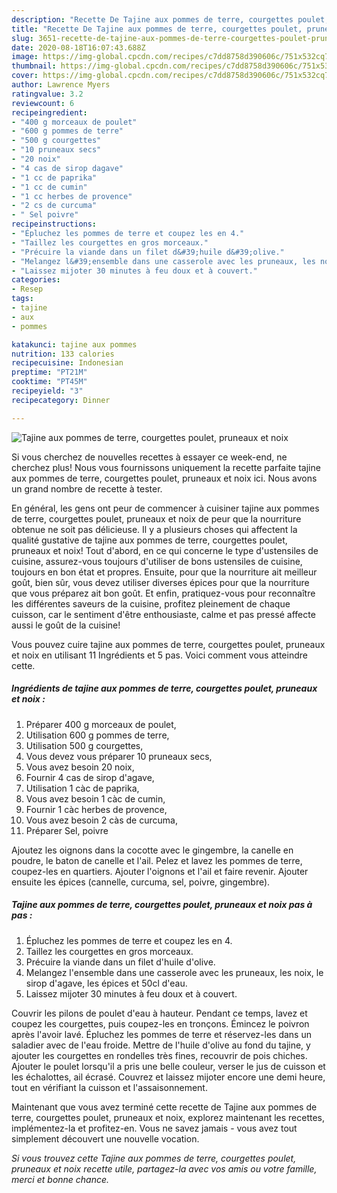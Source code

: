 ```yaml
---
description: "Recette De Tajine aux pommes de terre, courgettes poulet, pruneaux et noix"
title: "Recette De Tajine aux pommes de terre, courgettes poulet, pruneaux et noix"
slug: 3651-recette-de-tajine-aux-pommes-de-terre-courgettes-poulet-pruneaux-et-noix
date: 2020-08-18T16:07:43.688Z
image: https://img-global.cpcdn.com/recipes/c7dd8758d390606c/751x532cq70/tajine-aux-pommes-de-terre-courgettes-poulet-pruneaux-et-noix-photo-principale-de-la-recette.jpg
thumbnail: https://img-global.cpcdn.com/recipes/c7dd8758d390606c/751x532cq70/tajine-aux-pommes-de-terre-courgettes-poulet-pruneaux-et-noix-photo-principale-de-la-recette.jpg
cover: https://img-global.cpcdn.com/recipes/c7dd8758d390606c/751x532cq70/tajine-aux-pommes-de-terre-courgettes-poulet-pruneaux-et-noix-photo-principale-de-la-recette.jpg
author: Lawrence Myers
ratingvalue: 3.2
reviewcount: 6
recipeingredient:
- "400 g morceaux de poulet"
- "600 g pommes de terre"
- "500 g courgettes"
- "10 pruneaux secs"
- "20 noix"
- "4 cas de sirop dagave"
- "1 cc de paprika"
- "1 cc de cumin"
- "1 cc herbes de provence"
- "2 cs de curcuma"
- " Sel poivre"
recipeinstructions:
- "Épluchez les pommes de terre et coupez les en 4."
- "Taillez les courgettes en gros morceaux."
- "Précuire la viande dans un filet d&#39;huile d&#39;olive."
- "Melangez l&#39;ensemble dans une casserole avec les pruneaux, les noix, le sirop d&#39;agave, les épices et 50cl d&#39;eau."
- "Laissez mijoter 30 minutes à feu doux et à couvert."
categories:
- Resep
tags:
- tajine
- aux
- pommes

katakunci: tajine aux pommes 
nutrition: 133 calories
recipecuisine: Indonesian
preptime: "PT21M"
cooktime: "PT45M"
recipeyield: "3"
recipecategory: Dinner

---
```



![Tajine aux pommes de terre, courgettes poulet, pruneaux et noix](https://img-global.cpcdn.com/recipes/c7dd8758d390606c/751x532cq70/tajine-aux-pommes-de-terre-courgettes-poulet-pruneaux-et-noix-photo-principale-de-la-recette.jpg)

Si vous cherchez de nouvelles recettes à essayer ce week-end, ne cherchez plus! Nous vous fournissons uniquement la recette parfaite tajine aux pommes de terre, courgettes poulet, pruneaux et noix ici. Nous avons un grand nombre de recette à tester.

En général, les gens ont peur de commencer à cuisiner tajine aux pommes de terre, courgettes poulet, pruneaux et noix de peur que la nourriture obtenue ne soit pas délicieuse. Il y a plusieurs choses qui affectent la qualité gustative de tajine aux pommes de terre, courgettes poulet, pruneaux et noix! Tout d'abord, en ce qui concerne le type d'ustensiles de cuisine, assurez-vous toujours d'utiliser de bons ustensiles de cuisine, toujours en bon état et propres. Ensuite, pour que la nourriture ait meilleur goût, bien sûr, vous devez utiliser diverses épices pour que la nourriture que vous préparez ait bon goût. Et enfin, pratiquez-vous pour reconnaître les différentes saveurs de la cuisine, profitez pleinement de chaque cuisson, car le sentiment d'être enthousiaste, calme et pas pressé affecte aussi le goût de la cuisine!

<!--inarticleads1-->

Vous pouvez cuire tajine aux pommes de terre, courgettes poulet, pruneaux et noix en utilisant 11 Ingrédients et 5 pas. Voici comment vous atteindre cette.

##### Ingrédients de tajine aux pommes de terre, courgettes poulet, pruneaux et noix :

1. Préparer 400 g morceaux de poulet,
1. Utilisation 600 g pommes de terre,
1. Utilisation 500 g courgettes,
1. Vous devez vous préparer 10 pruneaux secs,
1. Vous avez besoin 20 noix,
1. Fournir 4 cas de sirop d&#39;agave,
1. Utilisation 1 càc de paprika,
1. Vous avez besoin 1 càc de cumin,
1. Fournir 1 càc herbes de provence,
1. Vous avez besoin 2 càs de curcuma,
1. Préparer  Sel, poivre


Ajoutez les oignons dans la cocotte avec le gingembre, la canelle en poudre, le baton de canelle et l&#39;ail. Pelez et lavez les pommes de terre, coupez-les en quartiers. Ajouter l&#39;oignons et l&#39;ail et faire revenir. Ajouter ensuite les épices (cannelle, curcuma, sel, poivre, gingembre). 

<!--inarticleads2-->

##### Tajine aux pommes de terre, courgettes poulet, pruneaux et noix pas à pas :

1. Épluchez les pommes de terre et coupez les en 4.
1. Taillez les courgettes en gros morceaux.
1. Précuire la viande dans un filet d&#39;huile d&#39;olive.
1. Melangez l&#39;ensemble dans une casserole avec les pruneaux, les noix, le sirop d&#39;agave, les épices et 50cl d&#39;eau.
1. Laissez mijoter 30 minutes à feu doux et à couvert.


Couvrir les pilons de poulet d&#39;eau à hauteur. Pendant ce temps, lavez et coupez les courgettes, puis coupez-les en tronçons. Émincez le poivron après l&#39;avoir lavé. Épluchez les pommes de terre et réservez-les dans un saladier avec de l&#39;eau froide. Mettre de l&#39;huile d&#39;olive au fond du tajine, y ajouter les courgettes en rondelles très fines, recouvrir de pois chiches. Ajouter le poulet lorsqu&#39;il a pris une belle couleur, verser le jus de cuisson et les échalottes, ail écrasé. Couvrez et laissez mijoter encore une demi heure, tout en vérifiant la cuisson et l&#39;assaisonnement. 

<!--inarticleads1-->

<p>
Maintenant que vous avez terminé cette recette de Tajine aux pommes de terre, courgettes poulet, pruneaux et noix, explorez maintenant les recettes, implémentez-la et profitez-en. Vous ne savez jamais - vous avez tout simplement découvert une nouvelle vocation.
</p>

<p>
<i>Si vous trouvez cette Tajine aux pommes de terre, courgettes poulet, pruneaux et noix recette utile, partagez-la avec vos amis ou votre famille, merci et bonne chance.</i>
</p>
